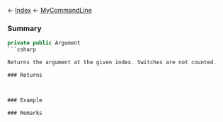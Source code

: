 ← [Index](Api-Index) ← [MyCommandLine](VRage.Game.ModAPI.Ingame.Utilities.MyCommandLine)

### Summary

```csharp
private public Argument
```csharp

Returns the argument at the given index. Switches are not counted.

### Returns



### Example

### Remarks

